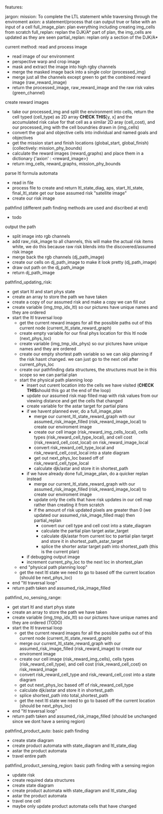 features:


jargon:
mission: To complete the LTL statement while traversing through the enviroment
axion: a statement/process that can output true or false with an input of a cell
full_image_plan: plan everything including creating img_cells from scratch
full_replan: replan the DJK/A* part of plan, the img_cells are updated as they are seen
partial_replan: replan only a section of the DJK/A*

current method:
read and process image
- read image of our environment
- perspective warp and crop image
- mask and extract the image into high rgby channels
- merge the masked image back into a single color (processed_img)
- merge just all the channels except green to get the combined reward image (raw_reward_image)
- return the processed_image, raw_reward_image and the raw risk vales (green_channel)

create reward images
- take our processed_img and split the environment into cells, return the cell typed (cell_type) as 2D array **CHECK THIS**[y, x] and the accumulated risk calue for that cell as a similar 2D aray (cell_cost), and our processed_img with the cell boundries drawn in (img_cells)
- convert the goal and objective cells into individual and named goals and objectives
- get the mission start and finish locations (global_start, global_finish) (collectively: mission_phy_bounds)
- calculate the reward images (reward_graphs) and place them in a dictionary {'axion' : <reward_image>}
- return img_cells, reward_graphs, mission_phy_bounds

parse ltl formula automata
- read in file
- process file to create and return ltl_state_diag, aps, start_ltl_state, final_ltl_state
get our base assumed risk "satellite image"
- create our risk image

pathfind (different path finding methods are used and discribed at end)
- todo

output the path
- split image into rgb channels
- add raw_risk_image to all channels, this will make the actual risk items white, we do this because raw risk blends into the discovered/assumed risk image
- merge back the rgb channels (dj_path_image)
- create our cells on dj_path_image to make it look pretty (dj_path_image)
- draw out path on the dj_path_image
- return dj_path_image




pathfind_updating_risk:
- get start ltl and start phys state
- create an array to store the path we have taken
- create a copy of our assumed risk and make a copy we can fill out
- create variable (img_tmp_idx_ltl) so our pictures have unique names and they are ordered
- start the ltl traversal loop
    - get the current reward images for all the possible paths out of this current node (current_ltl_state_reward_graph)
    - create empty variable for our final phys location for this ltl node (next_phys_loc)
    - create variable (img_tmp_idx_phys) so our pictures have unique names and they are ordered
    - create our empty shortest path variable so we can skip planning if the risk hasnt changed. we can just go to the next cell after current_phys_loc
    - create our pathfinding data structures, the structures must be in this scope so we can partial plan
    - start the physical path planning loop
        - insert out curent location into the cells we have visited (**CHECK THIS**should this go at the end of the loop)
        - update our assumed risk map filled map with risk values from our viewing distance and get the cells that changed
        - create variable for the astar target for partial plans
        - if we havent planned ever, do a full_image_plan
            - merge our current_ltl_state_reward_graph with our assumed_risk_image_filled (risk_reward_image_local) to create our enviroment image
            - create our cell image (risk_reward_img_cells_local), cells types (risk_reward_cell_type_local), and cell cost (risk_reward_cell_cost_local) on   risk_reward_image_local
            - convert risk_reward_cell_type_local and risk_reward_cell_cost_local into a state diagram
            - get out next_phys_loc based off of risk_reward_cell_type_local
            - calculate djk/astar and store it in shortest_path
        - if we have already done full_image_plan, do a quicker replan instead
            - merge our current_ltl_state_reward_graph with our assumed_risk_image_filled (risk_reward_image_local) to create our enviroment image
            - update only the cells that have risk updates in our cell map rather than creating it from scratch
            - if the amount of risk updated pixels are greater than 0 (we updated our assumed_risk_image_filled map) then partial_replan
                - convert our cell type and cell cost into a state_diagram
                - calculate the partial plan target astar_target
                - calculate djk/astar from current loc to partial plan target and store it in shortest_path_astar_target
                - splice the shorter astar target path into shortest_path (this is the current plan)
        - if debugging output image
        - increment current_phy_loc to the next loc in shortest_plan
    - end "physical path planning loop"
    - get the next ltl state we need to go to based off the current location (should be next_phys_loc)
- end "ltl traversal loop"
- return path taken and assumed_risk_image_filled




pathfind_no_sensing_range:
- get start ltl and start phys state
- create an array to store the path we have taken
- create variable (img_tmp_idx_ltl) so our pictures have unique names and they are ordered (TODO)
- start the ltl traversal loop
    - get the current reward images for all the possible paths out of this current node (current_ltl_state_reward_graph)
    - merge our current_ltl_state_reward_graph with our assumed_risk_image_filled (risk_reward_image) to create our enviroment image
    - create our cell image (risk_reward_img_cells), cells types (risk_reward_cell_type), and cell cost (risk_reward_cell_cost) on   risk_reward_image
    - convert risk_reward_cell_type and risk_reward_cell_cost into a state diagram
    - get out next_phys_loc based off of risk_reward_cell_type
    - calculate djk/astar and store it in shortest_path
    - splice shortest_path into total_shortest_path
    - get the next ltl state we need to go to based off the current location (should be next_phys_loc)
- end "ltl traversal loop"
- return path taken and assumed_risk_image_filled (should be unchanged since we dont have a sening region)




pathfind_product_auto: basic path finding
- create state diagram
- create product automata with state_diagram and ltl_state_diag
- astar the product automata
- travel entire path




pathfind_product_sensing_region: basic path finding with a sensing region
- update risk
- create required data structures
- create state diagram
- create product automata with state_diagram and ltl_state_diag
- astar the product automata
- travel one cell
- maybe only update product automata cells that have changed
